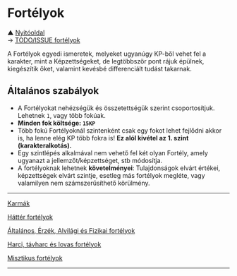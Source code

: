 # Fortélyok

▲ [Nyitóoldal](start.md)\
→ [TODO/ISSUE fortélyok](https://github.com/kaktusztea/km100/wiki/ISSUE.TODO.fortelyok)

A Fortélyok egyedi ismeretek, melyeket ugyanúgy KP-ből vehet fel a karakter, mint a Képzettségeket, de legtöbbször pont rájuk épülnek, kiegészítik őket, valamint kevésbé differenciált tudást takarnak.

## Általános szabályok

- A Fortélyokat nehézségük és összetettségük szerint csoportosítjuk. Lehetnek `1`, vagy több fokúak.
- **Minden fok költsége: `15KP`**
- Több fokú Fortélyoknál szintenként csak egy fokot lehet fejlődni akkor is, ha lenne elég KP több fokra is! **Ez alól kivétel az 1. szint (karakteralkotás).**
- Egy szintlépés alkalmával nem vehető fel két olyan Fortély, amely ugyanazt a jellemzőt/képzettséget, stb módosítja.
- A fortélyoknak lehetnek **követelményei**: Tulajdonságok elvárt értékei, képzettségek elvárt szintje, esetleg más fortélyok megléte, vagy valamilyen nem számszerűsíthető körülmény.

---
[Karmák](031_karmak.md)

[Háttér fortélyok](032_00_hattererek.md)

[Általános, Érzék, Alvilági és Fizikai fortélyok](033_altalanos_fortelyok.md)

[Harci, távharc és lovas fortélyok](034_harci_fortelyok.md)

[Misztikus fortélyok](036_misztikus_magia_fortelyok.md)
  
---
